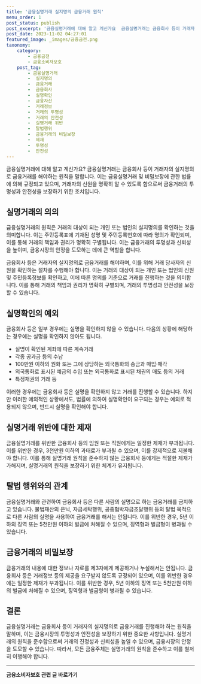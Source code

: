 ```yaml
---
title: '금융실명거래 실지명의 금융거래 원칙'
menu_order: 1
post_status: publish
post_excerpt: '금융실명거래에 대해 알고 계신가요  금융실명거래는 금융회사 등이 거래자의 실지명의로 금융거래를 해야하는 원칙을 말합니다. 이는 금융실명거래 및 비밀보장에 관한 법률에 의해 규정되고 있으며, 거래자의 신원을 명확히 알 수 있도록 함으로써 금융거래의 투명성과 안전성을 보장하기 위한 조치입니다.'
post_date: 2023-11-02 04:27:01
featured_image: _images/금융금전.png
taxonomy:
    category:
        - 금융금전
        - 금융소비자보호
    post_tag:
        - 금융실명거래
        -  실지명의
        -  금융거래
        -  금융회사
        -  실명확인
        -  금융자산
        -  거래정보
        -  거래의 투명성
        -  거래의 안전성
        -  실명거래 위반
        -  탈법행위
        -  금융거래의 비밀보장
        -  제재
        -  투명성
        -  안전성
---
```



금융실명거래에 대해 알고 계신가요? 금융실명거래는 금융회사 등이 거래자의 실지명의로 금융거래를 해야하는 원칙을 말합니다. 이는 금융실명거래 및 비밀보장에 관한 법률에 의해 규정되고 있으며, 거래자의 신원을 명확히 알 수 있도록 함으로써 금융거래의 투명성과 안전성을 보장하기 위한 조치입니다.

## 실명거래의 의의

금융실명거래의 원칙은 거래의 대상이 되는 개인 또는 법인의 실지명의를 확인하는 것을 의미합니다. 이는 주민등록표에 기재된 성명 및 주민등록번호에 따라 명의가 확인되며, 이를 통해 거래의 책임과 권리가 명확히 구별됩니다. 이는 금융거래의 투명성과 신뢰성을 높이며, 금융시장의 안정을 도모하는 데에 큰 역할을 합니다.

금융회사 등은 거래자의 실지명의로 금융거래를 해야하며, 이를 위해 거래 당사자의 신원을 확인하는 절차를 수행해야 합니다. 이는 거래의 대상이 되는 개인 또는 법인의 신원 및 주민등록정보를 확인하고, 이에 따른 명의를 기준으로 거래를 진행하는 것을 의미합니다. 이를 통해 거래의 책임과 권리가 명확히 구별되며, 거래의 투명성과 안전성을 보장할 수 있습니다.

## 실명확인의 예외

금융회사 등은 일부 경우에는 실명을 확인하지 않을 수 있습니다. 다음의 상황에 해당하는 경우에는 실명을 확인하지 않아도 됩니다.

- 실명이 확인된 계좌에 따른 계속거래
- 각종 공과금 등의 수납
- 100만원 이하의 원화 또는 그에 상당하는 외국통화의 송금과 매입·매각
- 외국통화로 표시된 예금의 수입 또는 외국통화로 표시된 채권의 매도 등의 거래
- 특정채권의 거래 등

이러한 경우에는 금융회사 등은 실명을 확인하지 않고 거래를 진행할 수 있습니다. 하지만 이러한 예외적인 상황에서도, 법률에 의하여 실명확인이 요구되는 경우는 예외로 적용되지 않으며, 반드시 실명을 확인해야 합니다.

## 실명거래 위반에 대한 제재

금융실명거래를 위반한 금융회사 등의 임원 또는 직원에게는 일정한 제재가 부과됩니다. 이를 위반한 경우, 3천만원 이하의 과태료가 부과될 수 있으며, 이를 강제적으로 지불해야 합니다. 이를 통해 실명거래 원칙을 준수하지 않는 금융회사 등에게는 적절한 제재가 가해지며, 실명거래의 원칙을 보장하기 위한 체계가 유지됩니다.

## 탈법 행위와의 관계

금융실명거래와 관련하여 금융회사 등은 다른 사람의 실명으로 하는 금융거래를 금지하고 있습니다. 불법재산의 은닉, 자금세탁행위, 공중협박자금조달행위 등의 탈법 목적으로 다른 사람의 실명을 사용하여 금융거래를 해서는 안됩니다. 이를 위반한 경우, 5년 이하의 징역 또는 5천만원 이하의 벌금에 처해질 수 있으며, 징역형과 벌금형이 병과될 수 있습니다.

## 금융거래의 비밀보장

금융거래의 내용에 대한 정보나 자료를 제3자에게 제공하거나 누설해서는 안됩니다. 금융회사 등은 거래정보 등의 제공을 요구받지 않도록 규정되어 있으며, 이를 위반한 경우에는 일정한 제재가 부과됩니다. 이를 위반한 경우, 5년 이하의 징역 또는 5천만원 이하의 벌금에 처해질 수 있으며, 징역형과 벌금형이 병과될 수 있습니다.

## 결론

금융실명거래는 금융회사 등이 거래자의 실지명의로 금융거래를 진행해야 하는 원칙을 말하며, 이는 금융시장의 투명성과 안전성을 보장하기 위한 중요한 사항입니다. 실명거래의 원칙을 준수함으로써 거래의 진정성과 신뢰성을 높일 수 있으며, 금융시장의 안정을 도모할 수 있습니다. 따라서, 모든 금융주체는 실명거래의 원칙을 준수하고 이를 철저히 이행해야 합니다.
<!-- wp:separator -->
<hr class="wp-block-separator has-alpha-channel-opacity"/>
<!-- /wp:separator -->

<!-- wp:group {"backgroundColor":"base","layout":{"type":"constrained"}} -->
<div class="wp-block-group has-base-background-color has-background"><!-- wp:paragraph {"align":"center","fontSize":"medium"} -->
<p class="has-text-align-center has-large-font-size"><strong>금융소비자보호 관련 글 바로가기</strong></p>
<!-- /wp:paragraph -->


<!-- wp:latest-posts
{"categories":[{"id":12706,"count":19,"description":"","link":"https://uknowlaw.com/category/%ea%b8%88%ec%9c%b5%ec%86%8c%eb%b9%84%ec%9e%90%eb%b3%b4%ed%98%b8/","name":"금융소비자보호","slug":"금융소비자보호","taxonomy":"category","parent":0,"meta":[],"_links":{"self":[{"href":"https://uknowlaw.com/wp-json/wp/v2/categories/12706"}],"collection":[{"href":"https://uknowlaw.com/wp-json/wp/v2/categories"}],"about":[{"href":"https://uknowlaw.com/wp-json/wp/v2/taxonomies/category"}],"wp:post_type":[{"href":"https://uknowlaw.com/wp-json/wp/v2/posts?categories=12706"}],"curies":[{"name":"wp","href":"https://api.w.org/{rel}","templated":true}]}}],"postsToShow":100,"excerptLength":28,"postLayout":"grid","columns":2,"featuredImageAlign":"left","featuredImageSizeSlug":"large","fontSize":18px} /--></div>
<!-- /wp:group -->